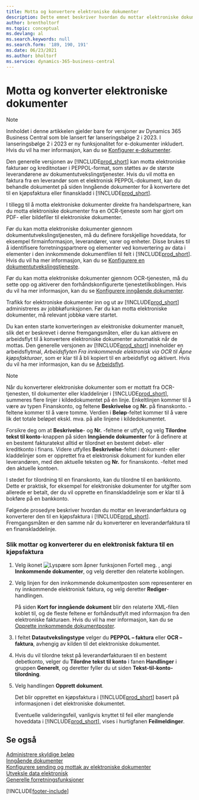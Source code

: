 ```yaml
---
title: Motta og konvertere elektroniske dokumenter
description: Dette emnet beskriver hvordan du mottar elektroniske dokumenter direkte fra handelspartnere eller fra en OCR-tjeneste.
author: brentholtorf
ms.topic: conceptual
ms.devlang: al
ms.search.keywords: null
ms.search.form: '189, 190, 191'
ms.date: 06/23/2021
ms.author: bholtorf
ms.service: dynamics-365-business-central
---
```

# Motta og konverter elektroniske dokumenter

> [!NOTE]
> Innholdet i denne artikkelen gjelder bare for versjoner av Dynamics 365 Business Central som ble lansert før lanseringsbølge 2 i 2023. I lanseringsbølge 2 i 2023 er ny funksjonalitet for e-dokumenter inkludert. Hvis du vil ha mer informasjon, kan du se [Konfigurer e-dokumenter](finance-how-setup-edocuments.md). 


Den generelle versjonen av [!INCLUDE[prod_short](includes/prod_short.md)] kan motta elektroniske fakturaer og kreditnotaer i PEPPOL-format, som støttes av de største leverandørene av dokumentutvekslingstjenester. Hvis du vil motta en faktura fra en leverandør som et elektronisk PEPPOL-dokument, kan du behandle dokumentet på siden Inngående dokumenter for å konvertere det til en kjøpsfaktura eller finanskladd i [!INCLUDE[prod_short](includes/prod_short.md)].

I tillegg til å motta elektroniske dokumenter direkte fra handelspartnere, kan du motta elektroniske dokumenter fra en OCR-tjeneste som har gjort om PDF- eller bildefiler til elektroniske dokumenter.  

Før du kan motta elektroniske dokumenter gjennom dokumentutvekslingstjenesten, må du definere forskjellige hoveddata, for eksempel firmainformasjon, leverandører, varer og enheter. Disse brukes til å identifisere forretningspartnere og elementer ved konvertering av data i elementer i den innkommende dokumentfilen til felt i [!INCLUDE[prod_short](includes/prod_short.md)]. Hvis du vil ha mer informasjon, kan du se [Konfigurere en dokumentutvekslingstjeneste](across-how-to-set-up-a-document-exchange-service.md).  

Før du kan motta elektroniske dokumenter gjennom OCR-tjenesten, må du sette opp og aktiverer den forhåndskonfigurerte tjenestetilkoblingen. Hvis du vil ha mer informasjon, kan du se [Konfigurere inngående dokumenter](across-how-setup-income-documents.md).  

Trafikk for elektroniske dokumenter inn og ut av [!INCLUDE[prod_short](includes/prod_short.md)] administreres av jobbkøfunksjonen. Før du kan motta elektroniske dokumenter, må relevant jobbkø være startet.  

Du kan enten starte konverteringen av elektroniske dokumenter manuelt, slik det er beskrevet i denne fremgangsmåten, eller du kan aktivere en arbeidsflyt til å konvertere elektroniske dokumenter automatisk når de mottas. Den generelle versjonen av [!INCLUDE[prod_short](includes/prod_short.md)] inneholder en arbeidsflytmal, *Arbeidsflyten Fra innkommende elektronisk via OCR til Åpne kjøpsfakturaer*, som er klar til å bli kopiert til en arbeidsflyt og aktivert. Hvis du vil ha mer informasjon, kan du se [Arbeidsflyt](across-workflow.md).  

> [!NOTE]  
> Når du konverterer elektroniske dokumenter som er mottatt fra OCR-tjenesten, til dokumenter eller kladdelinjer i [!INCLUDE[prod_short](includes/prod_short.md)], summeres flere linjer i kildedokumentet på én linje. Enkeltlinjen kommer til å være av typen Finanskonto, og feltene **Beskrivelse** og **Nr.** på finanskonto. -feltene kommer til å være tomme. Verdien i **Beløp**-feltet kommer til å være lik det totale beløpet ekskl. mva. på alle linjene i kildedokumentet.  
>
> Forsikre deg om at **Beskrivelse**- og **Nr.** -feltene er utfylt, og velg **Tilordne tekst til konto**-knappen på siden **Inngående dokumenter** for å definere at en bestemt fakturatekst alltid er tilordnet en bestemt debet- eller kreditkonto i finans. Videre utfylles **Beskrivelse**-feltet i dokument- eller kladdelinjer som er opprettet fra et elektronisk dokument for kunden eller leverandøren, med den aktuelle teksten og **Nr.** for finanskonto. -feltet med den aktuelle kontoen.  
>
> I stedet for tilordning til en finanskonto, kan du tilordne til en bankkonto. Dette er praktisk, for eksempel for elektroniske dokumenter for utgifter som allerede er betalt, der du vil opprette en finanskladdelinje som er klar til å bokføre på en bankkonto.  

Følgende prosedyre beskriver hvordan du mottar en leverandørfaktura og konverterer den til en kjøpsfaktura i [!INCLUDE[prod_short](includes/prod_short.md)]. Fremgangsmåten er den samme når du konverterer en leverandørfaktura til en finanskladdelinje.  

### Slik mottar og konverterer du en elektronisk faktura til en kjøpsfaktura

1. Velg ikonet ![Lyspære som åpner funksjonen Fortell meg.](media/ui-search/search_small.png "Fortell hva du vil gjøre") , angi **Innkommende dokumenter**, og velg deretter den relaterte koblingen.  

2. Velg linjen for den innkommende dokumentposten som representerer en ny innkommende elektronisk faktura, og velg deretter **Rediger**-handlingen.  

    På siden **Kort for inngående dokument** blir den relaterte XML-filen koblet til, og de fleste feltene er forhåndsutfylt med informasjon fra den elektroniske fakturaen. Hvis du vil ha mer informasjon, kan du se [Opprette innkommende dokumentposter](across-how-create-income-document-records.md).  

3. I feltet **Datautvekslingstype** velger du **PEPPOL – faktura** eller **OCR – faktura**, avhengig av kilden til det elektroniske dokumentet.  

4. Hvis du vil tilordne tekst på leverandørfakturaen til en bestemt debetkonto, velger du **Tilordne tekst til konto** i fanen **Handlinger** i gruppen **Generelt**, og deretter fyller du ut siden **Tekst-til-konto-tilordning**.  

5. Velg handlingen **Opprett dokument**.  

    Det blir opprettet en kjøpsfaktura i [!INCLUDE[prod_short](includes/prod_short.md)] basert på informasjonen i det elektroniske dokumentet.  

    Eventuelle valideringsfeil, vanligvis knyttet til feil eller manglende hoveddata i [!INCLUDE[prod_short](includes/prod_short.md)], vises i hurtigfanen **Feilmeldinger**.  

## Se også

[Administrere skyldige beløp](payables-manage-payables.md)  
[Inngående dokumenter](across-income-documents.md)  
[Konfigurere sending og mottak av elektroniske dokumenter](across-how-to-set-up-electronic-document-sending-and-receiving.md)  
[Utveksle data elektronisk](across-data-exchange.md)   
[Generelle forretningsfunksjoner](ui-across-business-areas.md)  


[!INCLUDE[footer-include](includes/footer-banner.md)]
